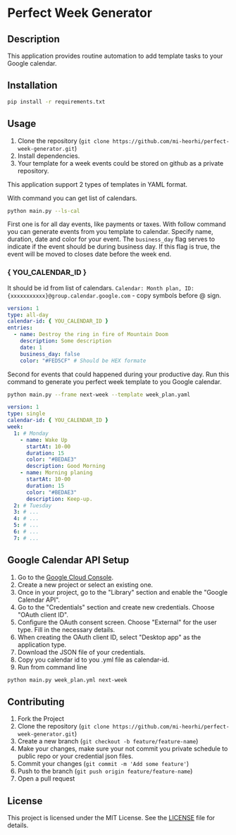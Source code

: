 # Perfect Week Generator

## Description

This application provides routine automation to add template tasks to your Google calendar.

## Installation

```bash
pip install -r requirements.txt
```

## Usage

1. Clone the repository (`git clone https://github.com/mi-heorhi/perfect-week-generator.git`)
2. Install dependencies.
3. Your template for a week events could be stored on github as a private repository.

This application support 2 types of templates in YAML format.

With command you can get list of calendars.

```bash
python main.py --ls-cal
```

First one is for all day events, like payments or taxes. With follow command you can generate events from you template to calendar.
Specify name, duration, date and color for your event. The `business_day` flag serves to indicate if the event should be during business day. If this flag is true, the event will be moved to closes date before the week end.

### { YOU_CALENDAR_ID }

It should be id from list of calendars.
`Calendar: Month plan, ID: {xxxxxxxxxxx}@group.calendar.google.com` - copy symbols before @ sign.

```yaml
version: 1
type: all-day
calendar-id: { YOU_CALENDAR_ID }
entries:
  - name: Destroy the ring in fire of Mountain Doom
    description: Some description
    date: 1
    business_day: false
    color: "#FED5CF" # Should be HEX formate
```

Second for events that could happened during your productive day. Run this command to generate you perfect week template to you Google calendar.

```bash
python main.py --frame next-week --template week_plan.yaml
```

```yaml
version: 1
type: single
calendar-id: { YOU_CALENDAR_ID }
week:
  1: # Monday
    - name: Wake Up
      startAt: 10-00
      duration: 15
      color: "#BEDAE3"
      description: Good Morning
    - name: Morning planing
      startAt: 10-00
      duration: 15
      color: "#BEDAE3"
      description: Keep-up.
  2: # Tuesday
  3: # ...
  4: # ...
  5: # ...
  6: # ...
  7: # ...
```

## Google Calendar API Setup

1. Go to the [Google Cloud Console](https://console.cloud.google.com/).
2. Create a new project or select an existing one.
3. Once in your project, go to the "Library" section and enable the "Google Calendar API".
4. Go to the "Credentials" section and create new credentials. Choose "OAuth client ID".
5. Configure the OAuth consent screen. Choose "External" for the user type. Fill in the necessary details.
6. When creating the OAuth client ID, select "Desktop app" as the application type.
7. Download the JSON file of your credentials.
8. Copy you calendar id to you .yml file as calendar-id.
9. Run from command line

```bash
python main.py week_plan.yml next-week

```

## Contributing

1. Fork the Project
2. Clone the repository (`git clone https://github.com/mi-heorhi/perfect-week-generator.git`)
3. Create a new branch (`git checkout -b feature/feature-name`)
4. Make your changes, make sure your not commit you private schedule to public repo or your credential json files.
5. Commit your changes (`git commit -m 'Add some feature'`)
6. Push to the branch (`git push origin feature/feature-name`)
7. Open a pull request

## License

This project is licensed under the MIT License. See the [LICENSE](LICENSE) file for details.
